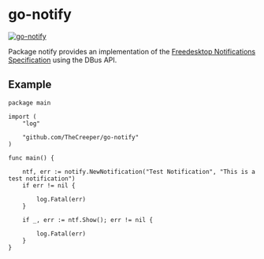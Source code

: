 go-notify
=====================

[![go-notify](https://godoc.org/github.com/TheCreeper/go-notify?status.png)](http://godoc.org/github.com/TheCreeper/go-notify)

Package notify provides an implementation of the [Freedesktop Notifications Specification](https://developer.gnome.org/notification-spec/) using the DBus API.

## Example

```
package main

import (
	"log"

	"github.com/TheCreeper/go-notify"
)

func main() {

	ntf, err := notify.NewNotification("Test Notification", "This is a test notification")
	if err != nil {

		log.Fatal(err)
	}

	if _, err := ntf.Show(); err != nil {

		log.Fatal(err)
	}
}
```
